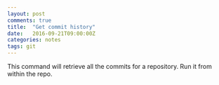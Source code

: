 ```yaml
---
layout: post
comments: true
title:  "Get commit history"
date:   2016-09-21T09:00:00Z
categories: notes
tags: git
---
```


This command will retrieve all the commits for a repository. Run it from within the repo.


<script src="https://gist.github.com/devisscher/e956c1a1aff72c74dafcd0990e5e065a.js"></script>
